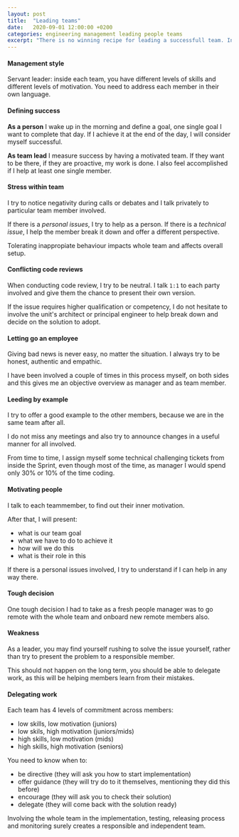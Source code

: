 ```yaml
---
layout: post
title:  "Leading teams"
date:   2020-09-01 12:00:00 +0200
categories: engineering management leading people teams
excerpt: "There is no winning recipe for leading a successfull team. In each team, you have different levels of skills and different levels of motivation."
---
```


<h4>Management style</h4>

Servant leader: inside each team, you have different levels of skills and different levels of motivation. You need to address each member in their own language.

<h4>Defining success</h4>

**As a person** I wake up in the morning and define a goal, one single goal I want to complete that day. If I achieve it at the end of the day, I will consider myself successful.

**As team lead** I measure success by having a motivated team. If they want to be there, if they are proactive, my work is done. I also feel accomplished if I help at least one single member.

<h4>Stress within team</h4>

I try to notice negativity during calls or debates and I talk privately to particular team member involved.

If there is a *personal issues*, I try to help as a person. If there is a *technical issue*, I help the member break it down and offer a different perspective.

Tolerating inappropiate behaviour impacts whole team and affects overall setup.

<h4>Conflicting code reviews</h4>

When conducting code review, I try to be neutral. I talk `1:1` to each party involved and give them the chance to present their own version.

If the issue requires higher qualification or competency, I do not hesitate to involve the unit's architect or principal engineer to help break down and decide on the solution to adopt.

<h4>Letting go an employee</h4>

Giving bad news is never easy, no matter the situation. I always try to be honest, authentic and empathic.

I have been involved a couple of times in this process myself, on both sides and this gives me an objective overview as manager and as team member.

<h4>Leeding by example</h4>

I try to offer a good example to the other members, because we are in the same team after all.

I do not miss any meetings and also try to announce changes in a useful manner for all involved.

From time to time, I assign myself some technical challenging tickets from inside the Sprint, even though most of the time, as manager I would spend only 30% or 10% of the time coding.

<h4>Motivating people</h4>

I talk to each teammember, to find out their inner motivation.

After that, I will present:

- what is our team goal
- what we have to do to achieve it
- how will we do this
- what is their role in this

If there is a personal issues involved, I try to understand if I can help in any way there.

<h4>Tough decision</h4>

One tough decision I had to take as a fresh people manager was to go remote with the whole team and onboard new remote members also.

<h4>Weakness</h4>

As a leader, you may find yourself rushing to solve the issue yourself, rather than try to present the problem to a responsible member.

This should not happen on the long term, you should be able to delegate work, as this will be helping members learn from their mistakes.

<h4>Delegating work</h4>

Each team has 4 levels of commitment across members:

- low skills, low motivation (juniors)
- low skils, high motivation (juniors/mids)
- high skills, low motivation (mids)
- high skills, high motivation (seniors)

You need to know when to:

- be directive (they will ask you how to start implementation)
- offer guidance (they will try do to it themselves, mentioning they did this before)
- encourage (they will ask you to check their solution)
- delegate (they will come back with the solution ready)

Involving the whole team in the implementation, testing, releasing process and monitoring surely creates a responsible and independent team.

<br />
